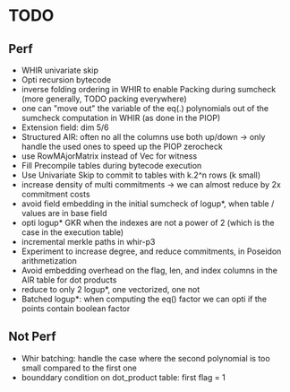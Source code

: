 # TODO

## Perf

- WHIR univariate skip
- Opti recursion bytecode
- inverse folding ordering in WHIR to enable Packing during sumcheck (more generally, TODO packing everywhere)
- one can "move out" the variable of the eq(.) polynomials out of the sumcheck computation in WHIR (as done in the PIOP)
- Extension field: dim 5/6
- Structured AIR: often no all the columns use both up/down -> only handle the used ones to speed up the PIOP zerocheck
- use RowMAjorMatrix instead of Vec<Vec> for witness
- Fill Precompile tables during bytecode execution
- Use Univariate Skip to commit to tables with k.2^n rows (k small)
- increase density of multi commitments -> we can almost reduce by 2x commitment costs
- avoid field embedding in the initial sumcheck of logup*, when table / values are in base field
- opti logup* GKR when the indexes are not a power of 2 (which is the case in the execution table)
- incremental merkle paths in whir-p3
- Experiment to increase degree, and reduce commitments, in Poseidon arithmetization
- Avoid embedding overhead on the flag, len, and index columns in the AIR table for dot products
- reduce to only 2 logup*, one vectorized, one not
- Batched logup*: when computing the eq() factor we can opti if the points contain boolean factor

## Not Perf

- Whir batching: handle the case where the second polynomial is too small compared to the first one
- bounddary condition on dot_product table: first flag = 1